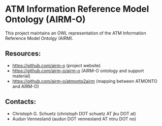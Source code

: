 ATM Information Reference Model Ontology (AIRM-O)
===
This project maintains an OWL representation of the ATM Information Reference Model Ontolgy (AIRM).

Resources:
---
* https://github.com/airm-o (project website)
* https://github.com/airm-o/airm-o (AIRM-O ontology and support material)
* https://github.com/airm-o/atmonto2airm (mapping between ATMONTO and AIRM-O)

Contacts:
---
* Christoph G. Schuetz (christoph DOT schuetz AT jku DOT at)
* Audun Vennesland (audun DOT vennesland AT ntnu DOT no)
